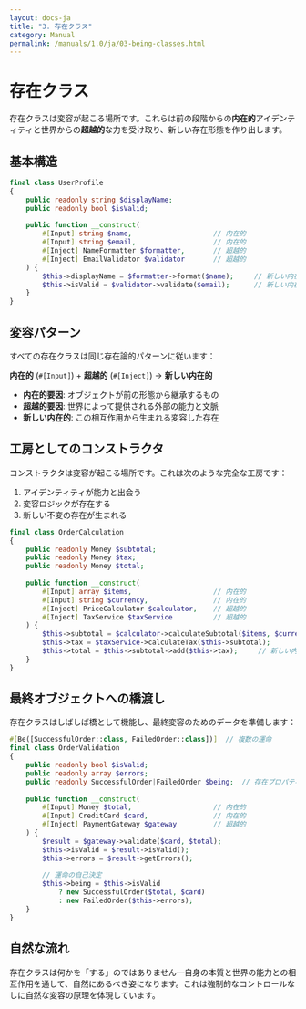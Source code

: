 ```yaml
---
layout: docs-ja
title: "3. 存在クラス"
category: Manual
permalink: /manuals/1.0/ja/03-being-classes.html
---
```


# 存在クラス

存在クラスは変容が起こる場所です。これらは前の段階からの**内在的**アイデンティティと世界からの**超越的**な力を受け取り、新しい存在形態を作り出します。

## 基本構造

```php
final class UserProfile
{
    public readonly string $displayName;
    public readonly bool $isValid;
    
    public function __construct(
        #[Input] string $name,                    // 内在的
        #[Input] string $email,                   // 内在的
        #[Inject] NameFormatter $formatter,       // 超越的
        #[Inject] EmailValidator $validator       // 超越的
    ) {
        $this->displayName = $formatter->format($name);     // 新しい内在的
        $this->isValid = $validator->validate($email);      // 新しい内在的
    }
}
```

## 変容パターン

すべての存在クラスは同じ存在論的パターンに従います：

**内在的** (`#[Input]`) + **超越的** (`#[Inject]`) → **新しい内在的**

- **内在的要因**: オブジェクトが前の形態から継承するもの
- **超越的要因**: 世界によって提供される外部の能力と文脈
- **新しい内在的**: この相互作用から生まれる変容した存在

## 工房としてのコンストラクタ

コンストラクタは変容が起こる場所です。これは次のような完全な工房です：

1. アイデンティティが能力と出会う
2. 変容ロジックが存在する
3. 新しい不変の存在が生まれる

```php
final class OrderCalculation
{
    public readonly Money $subtotal;
    public readonly Money $tax;
    public readonly Money $total;
    
    public function __construct(
        #[Input] array $items,                    // 内在的
        #[Input] string $currency,                // 内在的
        #[Inject] PriceCalculator $calculator,    // 超越的
        #[Inject] TaxService $taxService          // 超越的
    ) {
        $this->subtotal = $calculator->calculateSubtotal($items, $currency);
        $this->tax = $taxService->calculateTax($this->subtotal);
        $this->total = $this->subtotal->add($this->tax);     // 新しい内在的
    }
}
```

## 最終オブジェクトへの橋渡し

存在クラスはしばしば橋として機能し、最終変容のためのデータを準備します：

```php
#[Be([SuccessfulOrder::class, FailedOrder::class])]  // 複数の運命
final class OrderValidation
{
    public readonly bool $isValid;
    public readonly array $errors;
    public readonly SuccessfulOrder|FailedOrder $being;  // 存在プロパティ
    
    public function __construct(
        #[Input] Money $total,                    // 内在的
        #[Input] CreditCard $card,                // 内在的
        #[Inject] PaymentGateway $gateway         // 超越的
    ) {
        $result = $gateway->validate($card, $total);
        $this->isValid = $result->isValid();
        $this->errors = $result->getErrors();
        
        // 運命の自己決定
        $this->being = $this->isValid 
            ? new SuccessfulOrder($total, $card)
            : new FailedOrder($this->errors);
    }
}
```

## 自然な流れ

存在クラスは何かを「する」のではありません—自身の本質と世界の能力との相互作用を通して、自然にあるべき姿になります。これは強制的なコントロールなしに自然な変容の原理を体現しています。